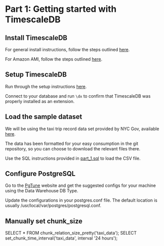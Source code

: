 # Part 1: Getting started with TimescaleDB
## Install TimescaleDB

For general install instructions, follow the steps outlined [here](https://docs.timescale.com/v0.12/getting-started/installation/).

For Amazon AMI, follow the steps outlined [here](https://github.com/timescale/docs.timescale.com-content/pull/34/commits/f4859666f4ec820b50490f7a1626c00074633662).

## Setup TimescaleDB

Run through the setup instructions [here](https://docs.timescale.com/v0.12/getting-started/setup).

Connect to your database and run `\dx` to confirm that TimescaleDB was properly installed as an extension.

## Load the sample dataset

We will be using the taxi trip record data set provided by NYC Gov, available [here](http://www.nyc.gov/html/tlc/html/about/trip_record_data.shtml).

The data has been formatted for your easy consumption in the git repository, so you can choose to download the relevant files there.

Use the SQL instructions provided in [part_1.sql](https://github.com/dianasaur323/timescale_tutorial/blob/master/part_1.sql) to load the CSV file.

## Configure PostgreSQL

Go to the [PgTune](https://pgtune.leopard.in.ua/#/) website and get the suggested configs for your machine using the Data Warehouse DB Type.

Update the configurations in your postgres.conf file. The default location is usually /usr/local/var/postgres/postgresql.conf.

## Manually set chunk_size

SELECT * FROM chunk_relation_size_pretty('taxi_data');
SELECT set_chunk_time_interval('taxi_data', interval '24 hours');
